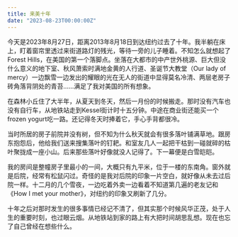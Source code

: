 ```yaml
---
title: 来美十年
date: "2023-08-23T00:00:00Z"
---
```


今天是2023年8月27日，距离2013年8月18日到达纽约过去了十年。我半躺在床上，盯着窗帘里透过来街道路灯的残光，等待一旁的儿子睡着。不知怎么就想起了Forest Hills，在美国的第一个落脚点。坐落在大都市的中产世外桃源、巨大但没什么意义的地下室、秋风萧索时满地金黄的人行道、圣诞节大教堂（Our lady of mercy）一边飘雪一边发出的耀眼的光在无人的街道中显得莫名冷清、两层老房子砖角落背阴处的青苔……满足了我对美国的所有想象。

在森林小丘住了大半年，从夏天到冬天，然后一月份的时候搬走。那时没有汽车也没有自行车，从地铁站走到Kessel街计时十五分钟。中途在商业街还能买一个frozen yogurt吃一路。还记得冬天时捧着它，手心手背都很冷。

当时所居的房子前院并没有树，但不知为什么秋天就会有很多落叶铺满草地。跟房东抱怨后，他给我们送来搜集落叶的钉耙。和室友几人一起把干枯到一碰就碎的枯叶聚拢成一座小山。后来那些落叶好像就没人记得了。下一幕便是白雪皑皑。

我的房间是整幢房子里最小的一间，大概只有九平米，位于一楼的东南角。窗外就是后院，经常有松鼠闪过。奇怪的是我对后院的印象一片空白，就好像从未去过后院一样。十二月的几个雪夜，一边吃着外卖一边看着不知道第几遍的老友记和《How I met your mother》，对纽约的印象又刷新了几分。

十年之后对那时发生的很多事情已经记不清了，但其实那个时候风华正茂，处于人生的重要时刻，也过眼云烟。从地铁站到家的路上有大把时间胡思乱想。现在也忘了自己曾经在想些什么。